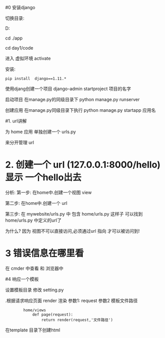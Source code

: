 #0 安装django

切换目录:

D:

cd ./app

cd day1/code


进入 虚拟环境
    activate

安装:
    
    pip install  django==1.11.*


使用djang创建一个项目
    django-admin startproject 项目的名字

启动项目
    在manage.py的同级目录下 
    python manage.py runserver

创建应用 在manage.py同级目录下执行
            python manage.py startapp 应用名




#1. url讲解

为 home 应用 单独创建一个 urls.py 

来分开管理 url


# 2. 创建一个 url (127.0.0.1:8000/hello)  显示 一个hello出去

分析:
第一步: 在home中.创建一个视图  view


第二步: 在home中.创建一个 url


第三步: 在 mywebsite/urls.py 中 包含 home/urls.py
这样子 可以找到 home/urls.py 中定义的url了


为什么?
因为 视图不可以直接访问,必须通过url 指向 才可以被访问到!


# 3 错误信息在哪里看
在 cmder 中查看
和 浏览器中



#4 响应一个模板

设置模板目录  修改 setting.py

.根据请求响应页面  render  渲染 参数1: request  参数2 模板文件路径
```
        home/views 
            def page(request):
                return render(request,'文件路径')

```

在template 目录下创建html


